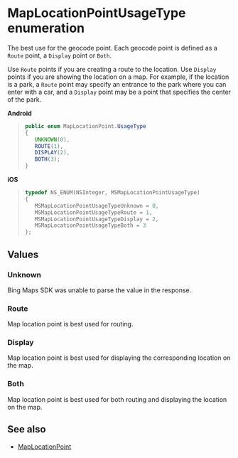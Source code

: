 # MapLocationPointUsageType enumeration

The best use for the geocode point. Each geocode point is defined as a `Route` point, a `Display` point or `Both`.

Use `Route` points if you are creating a route to the location. Use `Display` points if you are showing the location on a map. For example, if the location is a park, a `Route` point may specify an entrance to the park where you can enter with a car, and a `Display` point may be a point that specifies the center of the park.

**Android**

>```java
>public enum MapLocationPoint.UsageType
>{
>    UNKNOWN(0),
>    ROUTE(1),
>    DISPLAY(2),
>    BOTH(3);
>}
>```

**iOS**

>```objectivec
>typedef NS_ENUM(NSInteger, MSMapLocationPointUsageType)
>{
>    MSMapLocationPointUsageTypeUnknown = 0,
>    MSMapLocationPointUsageTypeRoute = 1,
>    MSMapLocationPointUsageTypeDisplay = 2,
>    MSMapLocationPointUsageTypeBoth = 3
>};
>```

## Values

### Unknown

Bing Maps SDK was unable to parse the value in the response.

### Route

Map location point is best used for routing.

### Display

Map location point is best used for displaying the corresponding location on the map.

### Both

Map location point is best used for both routing and displaying the location on the map.

## See also

* [MapLocationPoint](MapLocationPoint-class.md)
